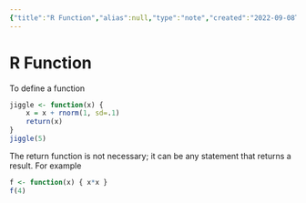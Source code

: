 ```yaml
---
{"title":"R Function","alias":null,"type":"note","created":"2022-09-08T19:18:55","modified":null,"dg-publish":true,"sup":[["R","r"]],"state":"done","permalink":"/r-function/","dgPassFrontmatter":true,"updated":""}
---
```



# R Function

To define a function

```r
jiggle <- function(x) {
    x = x + rnorm(1, sd=.1)
    return(x)
}
jiggle(5)
```

The return function is not necessary; it can be any statement that returns a result. For example

```r
f <- function(x) { x*x }
f(4)
```

